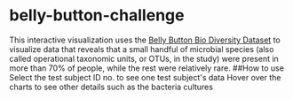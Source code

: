 # belly-button-challenge
This interactive visualization uses the [Belly Button Bio Diversity Dataset](http://robdunnlab.com/projects/belly-button-biodiversity/) to visualize data that reveals that a small handful of microbial species (also called operational taxonomic units, or OTUs, in the study) were present in more than 70% of people, while the rest were relatively rare.
##How to use
Select the test subject ID no. to see one test subject's data
Hover over the charts to see other details such as the bacteria cultures

